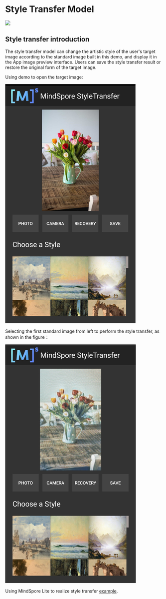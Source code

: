 # Style Transfer Model

<a href="https://gitee.com/mindspore/docs/blob/r1.7/docs/lite/docs/source_en/style_transfer_lite.md" target="_blank"><img src="https://mindspore-website.obs.cn-north-4.myhuaweicloud.com/website-images/r1.7/resource/_static/logo_source_en.png"></a>

## Style transfer introduction

The style transfer model can change the artistic style of the user's target image according to the standard image built in this demo, and display it in the App image preview interface. Users can save the style transfer result or restore the original form of the target image.

Using demo to open the target image:

![image_before_transfer](images/before_transfer.png)

Selecting the first standard image from left to perform the style transfer, as shown in the figure：

![image_after_transfer](images/after_transfer.png)

Using MindSpore Lite to realize style transfer [example](https://gitee.com/mindspore/models/tree/r1.7/official/lite/style_transfer).
